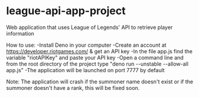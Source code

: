 # league-api-app-project
 Web application that uses League of Legends' API to retrieve player information

 How to use:
 -Install Deno in your computer
 -Create an account at https://developer.riotgames.com/ & get an API key 
 -In the file app.js find the variable "riotAPIKey" and paste your API key
 -Open a command line and from the root directory of the project type "deno run --unstable --allow-all app.js"
 -The application will be launched on port 7777 by default 
 
 Note: The application will crash if the summoner name doesn't exist or if the summoner doesn't have a rank, this will be fixed soon.
